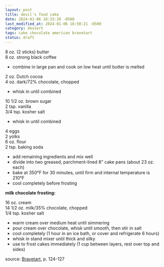 ```yaml
---
layout: post
title: devil's food cake
date: 2024-01-06 18:33:28 -0500
last_modified_at: 2024-01-06 18:50:21 -0500
category: dessert
tags: cake chocolate american bravetart
status: draft
---
```


8 oz. (2 sticks) butter  
8 oz. strong black coffee  
* combine in large pan and cook on low heat until butter is melted

2 oz. Dutch cocoa  
4 oz. dark/72% chocolate, chopped  
* whisk in until combined

10 1/2 oz. brown sugar  
2 tsp. vanilla  
3/4 tsp. kosher salt  
* whisk in until combined

4 eggs  
2 yolks  
6 oz. flour  
2 tsp. baking soda  
* add remaining ingredients and mix well
* divide into two greased, parchment-lined 8" cake pans (about 23 oz. each)
* bake at 350°F for 30 minutes, until firm and internal temperature is 210°F
* cool completely before frosting

**milk chocolate frosting:**

16 oz. cream  
14 1/2 oz. milk/35% chocolate, chopped  
1/4 tsp. kosher salt  
* warm cream over medium heat until simmering
* pour cream over chocolate, whisk until smooth, then stir in salt
* cool completely (1 hour in an ice bath, or cover and refrigerate 6 hours)
* whisk in stand mixer until thick and silky
* use to frost cakes immediately (1 cup between layers, rest over top and sides)

source: [Bravetart](https://www.amazon.com/BraveTart-American-Desserts-Stella-Parks/dp/0393239861), p. 124-127
